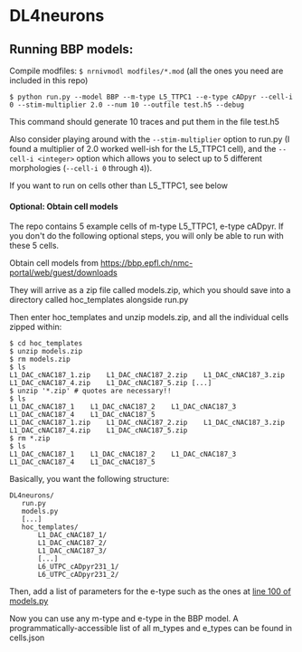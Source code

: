 # DL4neurons

## Running BBP models:

Compile modfiles: `$ nrnivmodl modfiles/*.mod` (all the ones you need are included in this repo)

```
$ python run.py --model BBP --m-type L5_TTPC1 --e-type cADpyr --cell-i 0 --stim-multiplier 2.0 --num 10 --outfile test.h5 --debug
```

This command should generate 10 traces and put them in the file test.h5

Also consider playing around with the `--stim-multiplier` option to run.py (I found a multiplier of 2.0 worked well-ish for the L5_TTPC1 cell), and the `--cell-i <integer>` option which allows you to select up to 5 different morphologies (`--cell-i 0` through `4`)).

If you want to run on cells other than L5_TTPC1, see below

#### Optional: Obtain cell models

The repo contains 5 example cells of m-type L5_TTPC1, e-type cADpyr. If you don't do the following optional steps, you will only be able to run with these 5 cells.

Obtain cell models from https://bbp.epfl.ch/nmc-portal/web/guest/downloads

They will arrive as a zip file called models.zip, which you should save into a directory called hoc_templates alongside run.py

Then enter hoc_templates and unzip models.zip, and all the individual cells zipped within:

```
$ cd hoc_templates
$ unzip models.zip
$ rm models.zip
$ ls
L1_DAC_cNAC187_1.zip	L1_DAC_cNAC187_2.zip	L1_DAC_cNAC187_3.zip	L1_DAC_cNAC187_4.zip	L1_DAC_cNAC187_5.zip [...]
$ unzip '*.zip' # quotes are necessary!!
$ ls
L1_DAC_cNAC187_1	L1_DAC_cNAC187_2	L1_DAC_cNAC187_3	L1_DAC_cNAC187_4	L1_DAC_cNAC187_5
L1_DAC_cNAC187_1.zip	L1_DAC_cNAC187_2.zip	L1_DAC_cNAC187_3.zip	L1_DAC_cNAC187_4.zip	L1_DAC_cNAC187_5.zip
$ rm *.zip
$ ls
L1_DAC_cNAC187_1	L1_DAC_cNAC187_2	L1_DAC_cNAC187_3	L1_DAC_cNAC187_4	L1_DAC_cNAC187_5
```

Basically, you want the following structure:

```
DL4neurons/
   run.py
   models.py
   [...]
   hoc_templates/
       L1_DAC_cNAC187_1/
       L1_DAC_cNAC187_2/
       L1_DAC_cNAC187_3/
       [...]
       L6_UTPC_cADpyr231_1/
       L6_UTPC_cADpyr231_2/
```

Then, add a list of parameters for the e-type such as the ones at [line 100 of models.py](https://github.com/VBaratham/DL4neurons/blob/master/models.py#L100)

Now you can use any m-type and e-type in the BBP model. A programmatically-accessible list of all m_types and e_types can be found in cells.json
